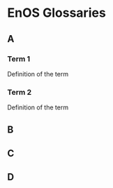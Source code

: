 # EnOS Glossaries

## A

### Term 1
Definition of the term

### Term 2
Definition of the term

## B


## C


## D
